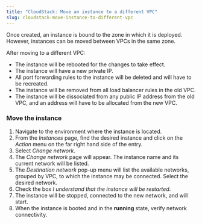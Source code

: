 ```yaml
---
title: "CloudStack: Move an instance to a different VPC"
slug: cloudstack-move-instance-to-different-vpc
---
```



Once created, an instance is bound to the zone in which it is deployed.  However, instances can be moved between VPCs in the same zone.

After moving to a different VPC:
   - The instance will be rebooted for the changes to take effect.
   - The instance will have a new private IP.
   - All port forwarding rules to the instance will be deleted and will have to be recreated.
   - The instance will be removed from all load balancer rules in the old VPC.
   - The instance will be dissociated from any public IP address from the old VPC, and an address will have to be allocated from the new VPC.

### Move the instance

1. Navigate to the environment where the instance is located.
1. From the *Instances* page, find the desired instance and click on the *Action* menu on the far right hand side of the entry.
1. Select *Change network*.
1. The *Change network* page will appear.  The instance name and its current network will be listed.
1. The *Destination network* pop-up menu will list the available networks, grouped by VPC, to which the instance may be connected.  Select the desired network.
1. Check the box *I understand that the instance will be restarted*.
1. The instance will be stopped, connected to the new network, and will start.
1. When the instance is booted and in the **running** state, verify network connectivity.
